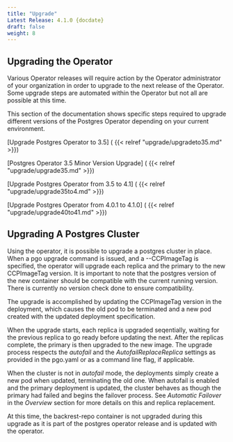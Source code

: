 ```yaml
---
title: "Upgrade"
Latest Release: 4.1.0 {docdate}
draft: false
weight: 8
---
```


## Upgrading the Operator
Various Operator releases will require action by the Operator administrator of your organization in order to upgrade to the next release of the Operator.  Some upgrade steps are automated within the Operator but not all are possible at this time.

This section of the documentation shows specific steps required to upgrade different versions of the Postgres Operator depending on your current environment.

[Upgrade Postgres Operator to 3.5] ( {{< relref "upgrade/upgradeto35.md" >}})

[Postgres Operator 3.5 Minor Version Upgrade] ( {{< relref "upgrade/upgrade35.md" >}})

[Upgrade Postgres Operator from 3.5 to 4.1] ( {{< relref "upgrade/upgrade35to4.md" >}})

[Upgrade Postgres Operator from 4.0.1 to 4.1.0] ( {{< relref "upgrade/upgrade40to41.md" >}})

## Upgrading A Postgres Cluster

Using the operator, it is possible to upgrade a postgres cluster in place.  When a pgo upgrade command is issued, and a --CCPImageTag is specified, the operator will upgrade each replica and the primary to the new CCPImageTag version. It is important to note that the postgres version of the new container should be compatible with the current running version. There is currently no version check done to ensure compatibility.

The upgrade is accomplished by updating the CCPImageTag version in the deployment, which causes the old pod to be terminated and a new pod created with the updated deployment specification.

When the upgrade starts, each replica is upgraded seqentially, waiting for the previous replica to go ready before updating the next. After the replicas complete, the primary is then upgraded to the new image. The upgrade process respects the _autofail_ and the _AutofailReplaceReplica_ settings as provided in the pgo.yaml or as a command line flag, if applicable.

When the cluster is not in _autofail_ mode, the deployments simply create a new pod when updated, terminating the old one. When autofail is enabled and the primary deployment is updated, the cluster behaves as though the primary had failed and begins the failover process. See _Automatic Failover_ in the _Overview_ section for more details on this and replica replacement.

At this time, the backrest-repo container is not upgraded during this upgrade as it is part of the postgres operator release and is updated with the operator.
